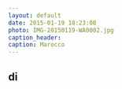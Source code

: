 ```yaml
---
layout: default
date: 2015-01-19 18:23:08
photo: IMG-20150119-WA0002.jpg
caption_header:  
caption: Marocco
---
```

di
---
